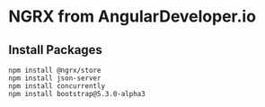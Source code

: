 # NGRX from AngularDeveloper.io

## Install Packages
```shell
npm install @ngrx/store
npm install json-server
npm install concurrently
npm install bootstrap@5.3.0-alpha3
```
